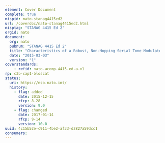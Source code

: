 ```yaml
---
element: Cover Document
complete: true
nispid: nato-stanag4415ed2
url: /coverdoc/nato-stanag4415ed2.html
nisptag: "STANAG 4415 Ed 2"
orgid: nato
document:
  org: nato
  pubnum: "STANAG 4415 Ed 2"
  title: "Characteristics of a Robust, Non-Hopping Serial Tone Modulator/Demodulator For Severely Degraded HF Radio Links - AComP-4415 Edition A"
  date: "2015-03-03"
  version: "1"
coverstandards:
    - refid: nato-acomp-4415-ed.a-v1
rp: c3b-cap1-bloscat
status:
  uri: https://nso.nato.int/
  history: 
    - flag: added
      date: 2015-12-15
      rfcp: 8-28
      version: 9.0
    - flag: changed
      date: 2017-01-14
      rfcp: 9-14
      version: 10.0
uuid: 4c15b52e-c911-4be2-af33-d2827a59dcc1
consumers:
---
```

